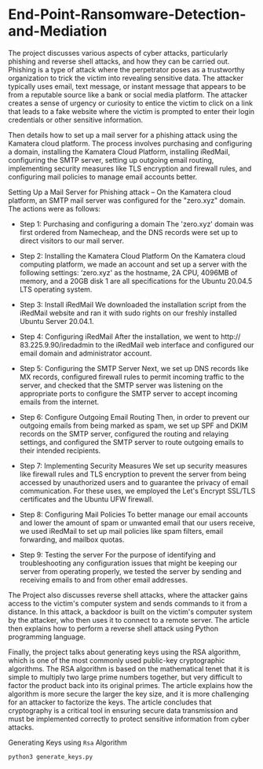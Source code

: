 # End-Point-Ransomware-Detection-and-Mediation

The project discusses various aspects of cyber attacks, particularly phishing and reverse shell attacks, and how they can be carried out. Phishing is a type of attack where the perpetrator poses as a trustworthy organization to trick the victim into revealing sensitive data. The attacker typically uses email, text message, or instant message that appears to be from a reputable source like a bank or social media platform. The attacker creates a sense of urgency or curiosity to entice the victim to click on a link that leads to a fake website where the victim is prompted to enter their login credentials or other sensitive information.

Then details how to set up a mail server for a phishing attack using the Kamatera cloud platform. The process involves purchasing and configuring a domain, installing the Kamatera Cloud Platform, installing iRedMail, configuring the SMTP server, setting up outgoing email routing, implementing security measures like TLS encryption and firewall rules, and configuring mail policies to manage email accounts better.

Setting Up a Mail Server for Phishing attack – 
On the Kamatera cloud platform, an SMTP mail server was configured for the "zero.xyz" domain. The actions were as follows:

* Step 1: Purchasing and configuring a domain
The 'zero.xyz' domain was first ordered from Namecheap, and the DNS records were set up to direct visitors to our mail server.

* Step 2: Installing the Kamatera Cloud Platform
On the Kamatera cloud computing platform, we made an account and set up a server with the following settings: ‘zero.xyz' as the hostname, 2A CPU, 4096MB of memory, and a 20GB disk 1 are all specifications for the Ubuntu 20.04.5 LTS operating system.

* Step 3: Install iRedMail
We downloaded the installation script from the iRedMail website and ran it with sudo rights on our freshly installed Ubuntu Server 20.04.1.

* Step 4: Configuring iRedMail
After the installation, we went to http:// 83.225.9.90/iredadmin to the iRedMail web interface and configured our email domain and administrator account.

* Step 5: Configuring the SMTP Server
Next, we set up DNS records like MX records, configured firewall rules to permit incoming traffic to the server, and checked that the SMTP server was listening on the appropriate ports to configure the SMTP server to accept incoming emails from the internet.

* Step 6: Configure Outgoing Email Routing
Then, in order to prevent our outgoing emails from being marked as spam, we set up SPF and DKIM records on the SMTP server, configured the routing and relaying settings, and configured the SMTP server to route outgoing emails to their intended recipients.

* Step 7: Implementing Security Measures
We set up security measures like firewall rules and TLS encryption to prevent the server from being accessed by unauthorized users and to guarantee the privacy of email communication. For these uses, we employed the Let's Encrypt SSL/TLS certificates and the Ubuntu UFW firewall.

* Step 8: Configuring Mail Policies
To better manage our email accounts and lower the amount of spam or unwanted email that our users receive, we used iRedMail to set up mail policies like spam filters, email forwarding, and mailbox quotas.

* Step 9: Testing the server
For the purpose of identifying and troubleshooting any configuration issues that might be keeping our server from operating properly, we tested the server by sending and receiving emails to and from other email addresses.

The Project also discusses reverse shell attacks, where the attacker gains access to the victim's computer system and sends commands to it from a distance. In this attack, a backdoor is built on the victim's computer system by the attacker, who then uses it to connect to a remote server. The article then explains how to perform a reverse shell attack using Python programming language.



Finally, the project talks about generating keys using the RSA algorithm, which is one of the most commonly used public-key cryptographic algorithms. The RSA algorithm is based on the mathematical tenet that it is simple to multiply two large prime numbers together, but very difficult to factor the product back into its original primes. The article explains how the algorithm is more secure the larger the key size, and it is more challenging for an attacker to factorize the keys. The article concludes that cryptography is a critical tool in ensuring secure data transmission and must be implemented correctly to protect sensitive information from cyber attacks.

Generating Keys using `Rsa` Algorithm

```bash
python3 generate_keys.py
